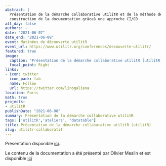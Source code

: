```yaml
---
abstract: |
  Présentation de la démarche collaborative utilitR et de la méthode de 
  construction de la documentation grâceà une approche CI/CD
all_day: false
authors: ~
date: "2021-06-07"
date_end: "2021-06-08"
event: Matinées de découverte utilitR
event_url: https://www.utilitr.org/conferences/decouverte-utilitr/
featured: true
image:
  caption: "Présentation de la démarche collaborative utilitR [utilitR]"
  focal_point: Right
links:
- icon: twitter
  icon_pack: fab
  name: Follow
  url: https://twitter.com/linogaliana
location: Paris
math: true
projects:
- utilitR
publishDate: "2021-06-08"
summary: Présentation de la démarche collaborative utilitR
tags: ['utilitR','ateliers', "datatable"]
title: Présentation de la démarche collaborative utilitR [utilitR]
slug: utilitr-collaboratif
---
```


Présentation disponible [ici](https://www.presentations.utilitr.org/archives/matinees2021/colaboratif.html#1).

Le contenu de la documentation a été présenté par Olivier Meslin et 
est disponible [ici](https://www.presentations.utilitr.org/archives/matinees2021/colaboratif.html#1)



<!-----------
url_code: ""
url_pdf: ""
url_slides: ""
url_video: ""

{{% callout note %}}
Click on the **Slides** button above to view the built-in slides feature.
{{% /callout %}}

Slides can be added in a few ways:

- **Create** slides using Academic's [*Slides*](https://sourcethemes.com/academic/docs/managing-content/#create-slides) feature and link using `slides` parameter in the front matter of the talk file
- **Upload** an existing slide deck to `static/` and link using `url_slides` parameter in the front matter of the talk file
- **Embed** your slides (e.g. Google Slides) or presentation video on this page using [shortcodes](https://sourcethemes.com/academic/docs/writing-markdown-latex/).

Further talk details can easily be added to this page using *Markdown* and $\rm \LaTeX$ math code.
--------------->
